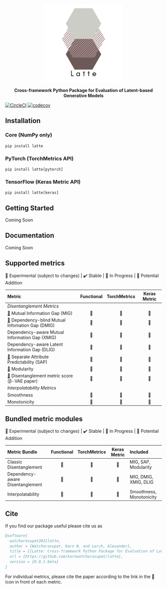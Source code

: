 <p align=center><img width="50%" src="./assets/logo.png"/></p>
<p align=center><b>Cross-framework Python Package for Evaluation of Latent-based Generative Models</b></p>

[![CircleCI](https://circleci.com/gh/karnwatcharasupat/latte/tree/main.svg?style=shield&circle-token=0c9b78ee4a89415f93953a0677d7b531e0f5361a)](https://circleci.com/gh/karnwatcharasupat/latte/tree/main)
[![codecov](https://codecov.io/gh/karnwatcharasupat/latte/branch/main/graph/badge.svg?token=9JXSESGPHA)](https://codecov.io/gh/karnwatcharasupat/latte)

## Installation

### Core (NumPy only)
```console
pip install latte
```
### PyTorch (TorchMetrics API)
```console
pip install latte[pytorch]
```
### TensorFlow (Keras Metric API)
```console
pip install latte[keras]
```

## Getting Started

Coming Soon

## Documentation

Coming Soon

## Supported metrics

🧪 Experimental (subject to changes) | ✔️ Stable | 🔨 In Progress | 👀 Potential Addition

| Metric                                        | Functional  | TorchMetrics   | Keras Metric |
| :---                                          | :--:        | :--:      | :--:       |
| _Disentanglement Metrics_                     |
| [📝](https://arxiv.org/abs/1802.04942) Mutual Information Gap (MIG)                          |🧪 |🔨|🔨|
| [📝](https://arxiv.org/abs/2110.05587) Dependency-blind Mutual Infomation Gap (DMIG)         |🧪 |🔨|🔨|
| Dependency-aware Mutual Information Gap (XMIG)                                                |🧪 |🔨|🔨|
| Dependency-aware Latent Information Gap (DLIG)                                                |🧪 |🔨|🔨|
| [📝](https://arxiv.org/abs/1711.00848) Separate Attribute Predictability (SAP)                |🔨|🔨|🔨|
| [📝](https://arxiv.org/abs/1802.05312) Modularity                                             |🔨|🔨|🔨|
| [📝](https://openreview.net/forum?id=Sy2fzU9gl) Disentanglement metric score (β-VAE paper)    |🔨|🔨|🔨|
| _Interpolatability Metrics_                     |
| Smoothness                                                |🔨|🔨|🔨|
| Monotonicity                                              |🔨|🔨|🔨|



## Bundled metric modules
🧪 Experimental (subject to changes) | ✔️ Stable | 🔨 In Progress | 👀 Potential Addition

| Metric Bundle                                 | Functional  | TorchMetrics   | Keras Metric | Included
| :---                                          | :--:        | :--:      | :--:       | :---|
| Classic Disentanglement                       |🔨|🔨|🔨| MIG, SAP, Modularity |
| Dependency-aware Disentanglement              |🔨|🔨|🔨| MIG, DMIG, XMIG, DLIG |
| Interpolatability                             |🔨|🔨|🔨| Smoothness, Monotonicity |

## Cite 

If you find our package useful please cite us as
```bibtex
@software{
  watcharasupat2021latte,
  author = {Watcharasupat, Karn N. and Lerch, Alexander},
  title = {{Latte: Cross-framework Python Package for Evaluation of Latent-based Generative Models}},
  url = {https://github.com/karnwatcharasupat/latte},
  version = {0.0.1-beta}
}
```

For individual metrics, please cite the paper according to the link in the 📝 icon in front of each metric.
